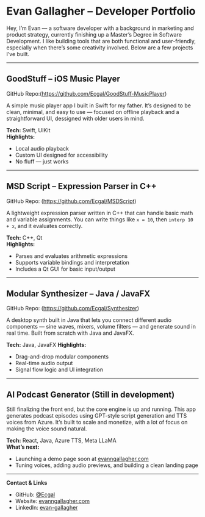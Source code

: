 # Evan Gallagher – Developer Portfolio

Hey, I’m Evan — a software developer with a background in marketing and product strategy, currently finishing up a Master’s Degree in Software Development. I like building tools that are both functional and user-friendly, especially when there’s some creativity involved. Below are a few projects I’ve built.

---

## GoodStuff – iOS Music Player  
GitHub Repo:(https://github.com/Ecgal/GoodStuff-MusicPlayer)

A simple music player app I built in Swift for my father. It’s designed to be clean, minimal, and easy to use — focused on offline playback and a straightforward UI, dessigned with older users in mind.

**Tech:** Swift, UIKit  
**Highlights:**
- Local audio playback
- Custom UI designed for accessibility
- No fluff — just works

---

## MSD Script – Expression Parser in C++  
GitHub Repo: (https://github.com/Ecgal/MSDScript)

A lightweight expression parser written in C++ that can handle basic math and variable assignments. You can write things like `x = 10`, then `interp 10 + x`, and it evaluates correctly.

**Tech:** C++, Qt  
**Highlights:**
- Parses and evaluates arithmetic expressions
- Supports variable bindings and interpretation
- Includes a Qt GUI for basic input/output

---

## Modular Synthesizer – Java / JavaFX  
GitHub Repo: (https://github.com/Ecgal/Synthesizer)

A desktop synth built in Java that lets you connect different audio components — sine waves, mixers, volume filters — and generate sound in real time. Built from scratch with Java and JavaFX.

**Tech:** Java, JavaFX
**Highlights:**
- Drag-and-drop modular components
- Real-time audio output
- Signal flow logic and UI integration

---

## AI Podcast Generator (Still in development) 
Still finalizing the front end, but the core engine is up and running. This app generates podcast episodes using GPT-style script generation and TTS voices from Azure. It’s built to scale and monetize, with a lot of focus on making the voice sound natural.

**Tech:** React, Java, Azure TTS, Meta LLaMA  
**What’s next:**
- Launching a demo page soon at [evanngallagher.com](https://www.evanngallagher.com)
- Tuning voices, adding audio previews, and building a clean landing page

---

**Contact & Links**  
- GitHub: [@Ecgal](https://github.com/Ecgal)  
- Website: [evanngallagher.com](https://www.evanngallagher.com)  
- LinkedIn: [evan-gallagher](https://www.linkedin.com/in/evan-gallagher-912428148)  

<!--
**Ecgal/Ecgal** is a ✨ _special_ ✨ repository because its `README.md` (this file) appears on your GitHub profile.

Here are some ideas to get you started:

- 🔭 I’m currently working on ...
- 🌱 I’m currently learning ...
- 👯 I’m looking to collaborate on ...
- 🤔 I’m looking for help with ...
- 💬 Ask me about ...
- 📫 How to reach me: ...
- 😄 Pronouns: ...
- ⚡ Fun fact: ...
-->
